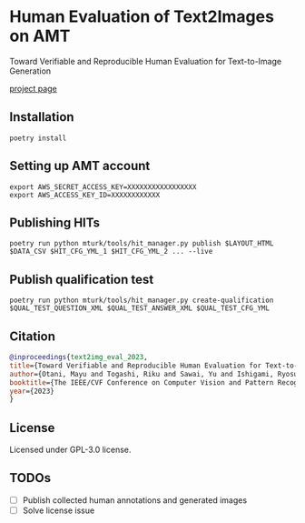 # Human Evaluation of Text2Images on AMT
Toward Verifiable and Reproducible Human Evaluation for Text-to-Image Generation

[project page](https://mayu-ot.github.io/tti-human-eval/)

## Installation
```shell
poetry install
```

## Setting up AMT account
```shell
export AWS_SECRET_ACCESS_KEY=XXXXXXXXXXXXXXXXX
export AWS_ACCESS_KEY_ID=XXXXXXXXXXXX
```

## Publishing HITs
```shell
poetry run python mturk/tools/hit_manager.py publish $LAYOUT_HTML $DATA_CSV $HIT_CFG_YML_1 $HIT_CFG_YML_2 ... --live
```

## Publish qualification test
```shell
poetry run python mturk/tools/hit_manager.py create-qualification $QUAL_TEST_QUESTION_XML $QUAL_TEST_ANSWER_XML $QUAL_TEST_CFG_YML
```

## Citation
```bibtex
@inproceedings{text2img_eval_2023,
title={Toward Verifiable and Reproducible Human Evaluation for Text-to-Image Generation},
author={Otani, Mayu and Togashi, Riku and Sawai, Yu and Ishigami, Ryosuke and Nakashima, Yuta and Rahtu, Esa and Heikkilä, Janne and Satoh, Shin’ichi},
booktitle={The IEEE/CVF Conference on Computer Vision and Pattern Recognition},
year={2023}
}
```

## License
Licensed under GPL-3.0 license.

## TODOs
- [ ] Publish collected human annotations and generated images
- [ ] Solve license issue
